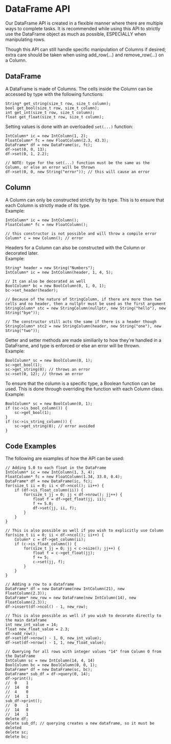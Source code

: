 # DataFrame API

Our DataFrame API is created in a flexible manner where there are multiple ways to complete tasks. It is recommended while using this API to strictly use the DataFrame
object as much as possible, ESPECIALLY when manipulating rows. 

Though this API can still handle specific manipulation of Columns if desired; extra care should be taken when using add_row(...) and remove_row(...) on a Column.

## DataFrame

A DataFrame is made of Columns. The cells inside the Column can be accessed by type with the following functions:

```
String* get_string(size_t row, size_t column);
bool get_bool(size_t row, size_t column);
int get_int(size_t row, size_t column);
float get_float(size_t row, size_t column);
```

Setting values is done with an overloaded `set(...)` function:

```
IntColumn* ic = new IntColumn(1, 2);
FloatColumn* fc = new FloatColumn(2.3, 43.3);
DataFrame* df = new DataFrame(ic, fc);
df->set(0, 0, 13);
df->set(0, 1, 2.2);

// NOTE: type for the set(...) function must be the same as the Column, or else an error will be thrown
df->set(0, 0, new String("error")); // this will cause an error
```

## Column

A Column can only be constructed strictly by its type. This is to ensure that each Column is strictly made of its type.  
Example:
```
IntColumn* ic = new IntColumn();
FloatColumn* fc = new FloatColumn();

// this constructor is not possible and will throw a compile error
Column* c = new Column(); // error
```
Headers for a Column can also be constructed with the Column or decorated later.  
Example:
```
String* header = new String("Numbers");
IntColumn* ic = new IntColumn(header, 1, 4, 5);

// It can also be decorated as well
BoolColumn* bc = new BoolColumn(0, 1, 0, 1);
bc->set_header(header);

// Because of the nature of StringColumn, if there are more than two cells and no header, then a nullptr must be used as the first argument
StringColumn* stc = new StringColumn(nullptr, new String("hello"), new String("bye"));

// The constructor still acts the same if there is a header though
StringColumn* stc2 = new StringColumn(header, new String("one"), new String("two"));
```
Getter and setter methods are made similiarily to how they're handled in a DataFrame, and type is enforced or else an error will be thrown.  
Example:
```
BoolColumn* sc = new BoolColumn(0, 1);
sc->get_bool(1);
sc->get_string(0); // throws an error
sc->set(0, 12); // throws an error
```
To ensure that the column is a specific type, a Boolean function can be used. This is done through overriding the function with each Column class.  
Example:
```
BoolColumn* sc = new BoolColumn(0, 1);
if (sc->is_bool_column()) {
    sc->get_bool(1);
}
if (sc->is_string_column()) {
    sc->get_string(0); // error avoided
}
```

## Code Examples

The following are examples of how the API can be used:
```
// Adding 5.0 to each float in the DataFrame
IntColumn* ic = new IntColumn(1, 3, 4);
FloatColumn* fc = new FloatColumn(1.34, 33.0, 0.4);
DataFrame* df = new DataFrame(ic, fc);
for(size_t ii = 0; ii < df->ncol(); ii++) {
    if (df->is_float_column(ii)) {
        for(size_t jj = 0; jj < df->nrow(); jj++) {
            float f = df->get_float(jj, ii);
            f += 5.0;
            df->set(jj, ii, f);
        }
    }
}

// This is also possible as well if you wish to explicitly use Column
for(size_t ii = 0; ii < df->ncol(); ii++) {
    Column* c = df->get_column(ii);
    if (c->is_float_column()) {
        for(size_t jj = 0; jj < c->size(); jj++) {
            float f = c->get_float(jj);
            f += 5;
            c->set(jj, f);
        }
    }
}
```
```
// Adding a row to a dataframe
DataFrame* df = new DataFrame(new IntColumn(21), new FloatColumn(2.3));
DataFrame* new_row = new DataFrame(new IntColumn(14), new FloatColumn(2.3));
df->insert(df->ncol() - 1, new_row);

// This is also possible as well if you wish to decorate directly to the main dataframe
int new_int_value = 14;
float new_float_value = 2.3;
df->add_row();
df->set(df->nrow() - 1, 0, new_int_value);
df->set(df->nrow() - 1, 1, new_float_value);
```

```
// Querying for all rows with integer values "14" from Column 0 from the DataFrame
IntColumn sc = new IntColumn(14, 4, 14)
BoolColumn bc = new BoolColumn(0, 0, 1);
DataFrame* df = new DataFrame(sc, bc);
DataFrame* sub_df = df->query(0, 14);
df->print();
//  0    1
//  14   0
//  4    0
//  14   1
sub_df->print();
//  0    1
//  14   0
//  14   1  
delete df;
delete sub_df; // querying creates a new dataframe, so it must be deleted
delete sc;
delete bc; 
```